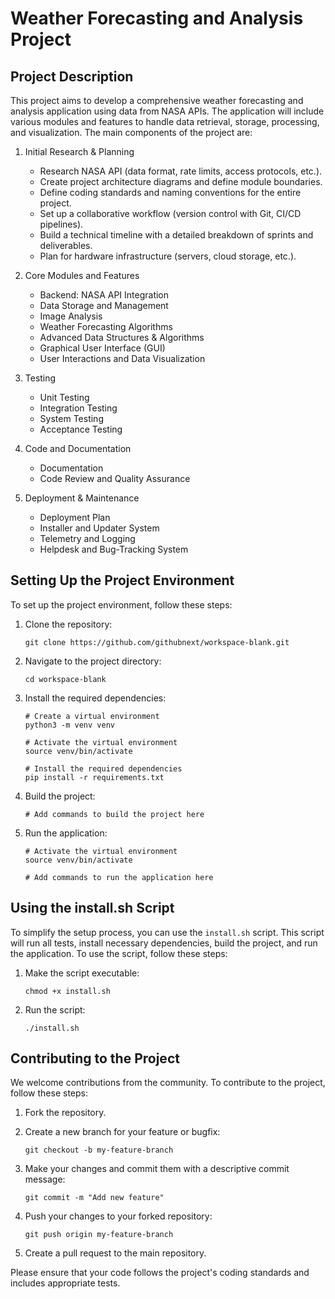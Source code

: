 # Weather Forecasting and Analysis Project

## Project Description

This project aims to develop a comprehensive weather forecasting and analysis application using data from NASA APIs. The application will include various modules and features to handle data retrieval, storage, processing, and visualization. The main components of the project are:

1. Initial Research & Planning
   - Research NASA API (data format, rate limits, access protocols, etc.).
   - Create project architecture diagrams and define module boundaries.
   - Define coding standards and naming conventions for the entire project.
   - Set up a collaborative workflow (version control with Git, CI/CD pipelines).
   - Build a technical timeline with a detailed breakdown of sprints and deliverables.
   - Plan for hardware infrastructure (servers, cloud storage, etc.).

2. Core Modules and Features
   - Backend: NASA API Integration
   - Data Storage and Management
   - Image Analysis
   - Weather Forecasting Algorithms
   - Advanced Data Structures & Algorithms
   - Graphical User Interface (GUI)
   - User Interactions and Data Visualization

3. Testing
   - Unit Testing
   - Integration Testing
   - System Testing
   - Acceptance Testing

4. Code and Documentation
   - Documentation
   - Code Review and Quality Assurance

5. Deployment & Maintenance
   - Deployment Plan
   - Installer and Updater System
   - Telemetry and Logging
   - Helpdesk and Bug-Tracking System

## Setting Up the Project Environment

To set up the project environment, follow these steps:

1. Clone the repository:
   ```
   git clone https://github.com/githubnext/workspace-blank.git
   ```

2. Navigate to the project directory:
   ```
   cd workspace-blank
   ```

3. Install the required dependencies:
   ```
   # Create a virtual environment
   python3 -m venv venv

   # Activate the virtual environment
   source venv/bin/activate

   # Install the required dependencies
   pip install -r requirements.txt
   ```

4. Build the project:
   ```
   # Add commands to build the project here
   ```

5. Run the application:
   ```
   # Activate the virtual environment
   source venv/bin/activate

   # Add commands to run the application here
   ```

## Using the install.sh Script

To simplify the setup process, you can use the `install.sh` script. This script will run all tests, install necessary dependencies, build the project, and run the application. To use the script, follow these steps:

1. Make the script executable:
   ```
   chmod +x install.sh
   ```

2. Run the script:
   ```
   ./install.sh
   ```

## Contributing to the Project

We welcome contributions from the community. To contribute to the project, follow these steps:

1. Fork the repository.

2. Create a new branch for your feature or bugfix:
   ```
   git checkout -b my-feature-branch
   ```

3. Make your changes and commit them with a descriptive commit message:
   ```
   git commit -m "Add new feature"
   ```

4. Push your changes to your forked repository:
   ```
   git push origin my-feature-branch
   ```

5. Create a pull request to the main repository.

Please ensure that your code follows the project's coding standards and includes appropriate tests.
